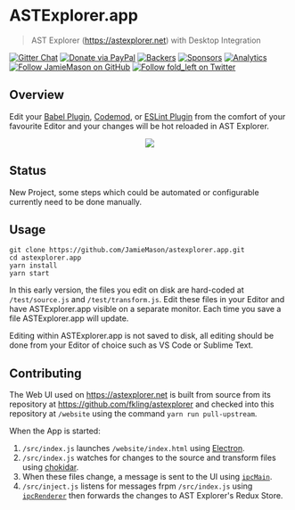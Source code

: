 # ASTExplorer.app

> AST Explorer (https://astexplorer.net) with Desktop Integration

[![Gitter Chat](https://badges.gitter.im/Join%20Chat.svg)](https://gitter.im/JamieMason/astexplorer)
[![Donate via PayPal](https://img.shields.io/badge/donate-paypal-blue.svg)](https://www.paypal.me/foldleft)
[![Backers](https://opencollective.com/fold_left/backers/badge.svg)](https://opencollective.com/fold_left#backer)
[![Sponsors](https://opencollective.com/fold_left/sponsors/badge.svg)](https://opencollective.com/fold_left#sponsors)
[![Analytics](https://ga-beacon.appspot.com/UA-45466560-5/astexplorer?flat&useReferer)](https://github.com/igrigorik/ga-beacon)
[![Follow JamieMason on GitHub](https://img.shields.io/github/followers/JamieMason.svg?style=social&label=Follow)](https://github.com/JamieMason)
[![Follow fold_left on Twitter](https://img.shields.io/twitter/follow/fold_left.svg?style=social&label=Follow)](https://twitter.com/fold_left)

## Overview

Edit your
[Babel Plugin](https://babeljs.io/docs/en/plugins/#plugin-development),
[Codemod](https://medium.com/@cpojer/effective-javascript-codemods-5a6686bb46fb),
or [ESLint Plugin](https://eslint.org/docs/developer-guide/working-with-plugins)
from the comfort of your favourite Editor and your changes will be hot reloaded
in AST Explorer.

<center><img src="./static/astexplorer-app.gif"></center>

## Status

New Project, some steps which could be automated or configurable currently need
to be done manually.

## Usage

```
git clone https://github.com/JamieMason/astexplorer.app.git
cd astexplorer.app
yarn install
yarn start
```

In this early version, the files you edit on disk are hard-coded at
`/test/source.js` and `/test/transform.js`. Edit these files in your Editor and
have ASTExplorer.app visible on a separate monitor. Each time you save a file
ASTExplorer.app will update.

Editing within ASTExplorer.app is not saved to disk, all editing should be done
from your Editor of choice such as VS Code or Sublime Text.

## Contributing

The Web UI used on https://astexplorer.net is built from source from its
repository at https://github.com/fkling/astexplorer and checked into this
repository at `/website` using the command `yarn run pull-upstream`.

When the App is started:

1. `/src/index.js` launches `/website/index.html` using
   [Electron](https://electronjs.org/).
1. `/src/index.js` watches for changes to the source and transform files using
   [chokidar](https://github.com/paulmillr/chokidar).
1. When these files change, a message is sent to the UI using
   [`ipcMain`](https://electronjs.org/docs/api/ipc-main).
1. `/src/inject.js` listens for messages frpm `/src/index.js` using
   [`ipcRenderer`](https://electronjs.org/docs/api/ipc-renderer) then forwards
   the changes to AST Explorer's Redux Store.
